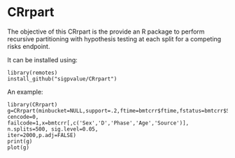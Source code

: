 # CRrpart

The objective of this CRrpart is the provide an R package to perform recursive partitioning with hypothesis testing at each split for a competing risks endpoint.

It can be installed using:
```
library(remotes)
install_github("sigpvalue/CRrpart")
```

An example:

```
library(CRrpart)
g=CRrpart(minbucket=NULL,support=.2,ftime=bmtcrr$ftime,fstatus=bmtcrr$Status, cencode=0,
failcode=1,x=bmtcrr[,c('Sex','D','Phase','Age','Source')], n.splits=500, sig.level=0.05,
iter=2000,p.adj=FALSE)
print(g)
plot(g)
```
